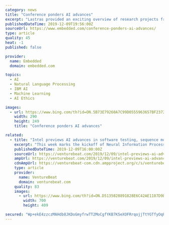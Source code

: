 ```yaml
---
category: news
title: "Conference ponders AI advances"
excerpt: "Lastras provided an exciting overview of research projects from IBM related to natural language processing and its evolution. He noted that IBM has been at the forefront of language and speech research for decades. Examples include the famous research program on statistical speech processing from the 1970s that led to the powerful speech ..."
publishedDateTime: 2019-12-09T19:56:00Z
sourceUrl: https://www.embedded.com/conference-ponders-ai-advances/
type: article
quality: 45
heat: -1
published: false

provider:
  name: Embedded
  domain: embedded.com

topics:
  - AI
  - Natural Language Processing
  - IBM AI
  - Machine Learning
  - AI Ethics

images:
  - url: https://www.bing.com/th?id=ON.5B73E79260A7C99D0555963657BF2372
    width: 290
    height: 249
    title: "Conference ponders AI advances"

related:
  - title: "Intel previews AI advances in software testing, sequence models, and explainability"
    excerpt: "This week marks the kickoff of Neural Information Processing Systems (NeurIPS), one of the largest AI and machine learning conferences globally. NeurIPS 2017 and NeuIPS 2018 received 3,240 and 4,854 research paper submissions, respectively, and this year’s event — which takes place from December 8 to December 14 in Vancouver — is on track ..."
    publishedDateTime: 2019-12-09T16:00:00Z
    sourceUrl: https://venturebeat.com/2019/12/09/intel-previews-ai-advances-in-software-testing-sequence-models-and-explainability/
    ampUrl: https://venturebeat.com/2019/12/09/intel-previews-ai-advances-in-software-testing-sequence-models-and-explainability/amp/
    cdnAmpUrl: https://venturebeat-com.cdn.ampproject.org/c/s/venturebeat.com/2019/12/09/intel-previews-ai-advances-in-software-testing-sequence-models-and-explainability/amp/
    type: article
    provider:
      name: VentureBeat
      domain: venturebeat.com
    quality: 83
    images:
      - url: https://www.bing.com/th?id=ON.D5135828891828E6C42AE1187D9BC459
        width: 700
        height: 409

secured: "Wp+ekE4zzczMAHdb8JKDoGmyfrwTT2MoCgfYKB7KSeXOFRrqojjTtYGTfyOqPZzp7aJoRVtRm2T77nxWzwJQ5IDdGVGt5MtKMEQAE+ovsL3OaBTBZ2fHvRAfTzgyIQkgp5FewWiW+0l+ovcKD9tUATCtu0ymUdVXfm4wNb1tHs4vd+uG52wQwEdWnFJ9d4tmZqoV4Eu9Fgtd4ezigmLXUe9SRwzJ2foHfTwweebCKQZ6AmWi1mZPx44Prok2MfC+C+zKrMUJRYpEc2yxf8tBbg==;VzkxZR8BJA0fd7eaKO0G0w=="
---
```


